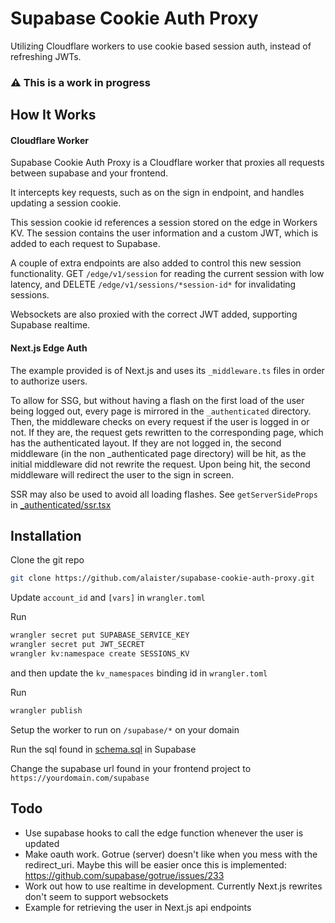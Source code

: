 # Supabase Cookie Auth Proxy

Utilizing Cloudflare workers to use cookie based session auth, instead of refreshing JWTs.

### :warning: This is a work in progress

## How It Works

#### Cloudflare Worker

Supabase Cookie Auth Proxy is a Cloudflare worker that proxies all requests between supabase and your frontend.

It intercepts key requests, such as on the sign in endpoint, and handles updating a session cookie.

This session cookie id references a session stored on the edge in Workers KV. The session contains the user information and a custom JWT, which is added to each request to Supabase.

A couple of extra endpoints are also added to control this new session functionality. GET `/edge/v1/session` for reading the current session with low latency, and DELETE `/edge/v1/sessions/*session-id*` for invalidating sessions.

Websockets are also proxied with the correct JWT added, supporting Supabase realtime.

#### Next.js Edge Auth

The example provided is of Next.js and uses its `_middleware.ts` files in order to authorize users.

To allow for SSG, but without having a flash on the first load of the user being logged out, every page is mirrored in the `_authenticated` directory. Then, the middleware checks on every request if the user is logged in or not. If they are, the request gets rewritten to the corresponding page, which has the authenticated layout. If they are not logged in, the second middleware (in the non \_authenticated page directory) will be hit, as the initial middleware did not rewrite the request. Upon being hit, the second middleware will redirect the user to the sign in screen.

SSR may also be used to avoid all loading flashes. See `getServerSideProps` in [\_authenticated/ssr.tsx](example/pages/_authenticated/ssr.tsx)

## Installation

Clone the git repo

```bash
git clone https://github.com/alaister/supabase-cookie-auth-proxy.git
```

Update `account_id` and `[vars]` in `wrangler.toml`

Run

```bash
wrangler secret put SUPABASE_SERVICE_KEY
wrangler secret put JWT_SECRET
wrangler kv:namespace create SESSIONS_KV
```

and then update the `kv_namespaces` binding id in `wrangler.toml`

Run

```bash
wrangler publish
```

Setup the worker to run on `/supabase/*` on your domain

Run the sql found in [schema.sql](schema.sql) in Supabase

Change the supabase url found in your frontend project to `https://yourdomain.com/supabase`

## Todo

- Use supabase hooks to call the edge function whenever the user is updated
- Make oauth work. Gotrue (server) doesn't like when you mess with the redirect_uri. Maybe this will be easier once this is implemented: https://github.com/supabase/gotrue/issues/233
- Work out how to use realtime in development. Currently Next.js rewrites don't seem to support websockets
- Example for retrieving the user in Next.js api endpoints
